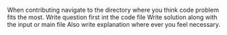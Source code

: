 When contributing navigate to the directory where you think code problem fits the most.
Write question first int the code file
Write solution along with the input or main file 
Also write explanation where ever you feel necessary.

